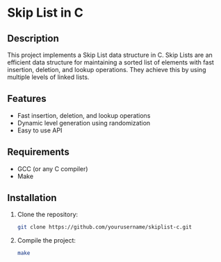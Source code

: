 # Skip List in C

## Description
This project implements a Skip List data structure in C. Skip Lists are an efficient data structure for maintaining a sorted list of elements with fast insertion, deletion, and lookup operations. They achieve this by using multiple levels of linked lists.

## Features
- Fast insertion, deletion, and lookup operations
- Dynamic level generation using randomization
- Easy to use API

## Requirements
- GCC (or any C compiler)
- Make

## Installation
1. Clone the repository:
    ```sh
    git clone https://github.com/yourusername/skiplist-c.git
   

2. Compile the project:
    ```sh
    make
    ```
